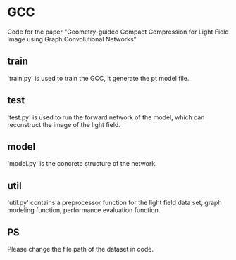 # GCC
Code for the paper "Geometry-guided Compact Compression for Light Field Image using Graph Convolutional Networks"
## train
'train.py' is used to train the GCC, it generate the pt model file.
## test
'test.py' is used to run the forward network of the model, which can reconstruct the image of the light field. 
## model
'model.py' is the concrete structure of the network.
## util
'util.py' contains a preprocessor function for the light field data set, graph modeling function, performance evaluation function.
## PS
Please change the file path of the dataset in code.
